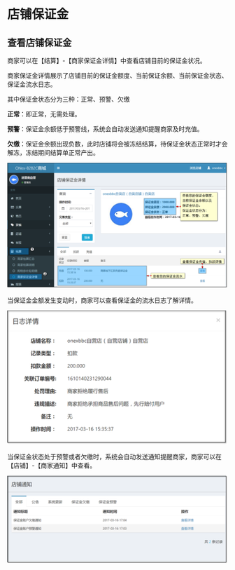 # 店铺保证金

## 查看店铺保证金

商家可以在【结算】-【商家保证金详情】中查看店铺目前的保证金状况。

商家保证金详情展示了店铺目前的保证金额度、当前保证余额、当前保证金状态、保证金流水日志。

其中保证金状态分为三种：正常、预警、欠缴

**正常**：即正常，无需处理。

**预警**：保证金余额低于预警线，系统会自动发送通知提醒商家及时充值。

**欠缴**：保证金余额出现负数，此时店铺将会被冻结结算，待保证金状态正常时才会解冻，冻结期间结算单正常产出。

![](images/shop-guaranteeMoney01.png)

当保证金金额发生变动时，商家可以查看保证金的流水日志了解详情。

![](images/shop-guaranteeMoney02.png)

当保证金状态处于预警或者欠缴时，系统会自动发送通知提醒商家，商家可以在【店铺】-【商家通知】中查看。

![](images/shop-guaranteeMoney03.png)


